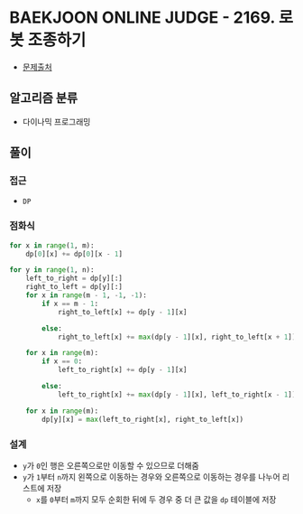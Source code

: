 # BAEKJOON ONLINE JUDGE - 2169. 로봇 조종하기

- [문제출처](https://www.acmicpc.net/problem/2169 '2169. 로봇 조종하기')

## 알고리즘 분류

- 다이나믹 프로그래밍

## 풀이

### 접근

- `DP`

### 점화식

```python
for x in range(1, m):
    dp[0][x] += dp[0][x - 1]

for y in range(1, n):
    left_to_right = dp[y][:]
    right_to_left = dp[y][:]
    for x in range(m - 1, -1, -1):
        if x == m - 1:
            right_to_left[x] += dp[y - 1][x]

        else:
            right_to_left[x] += max(dp[y - 1][x], right_to_left[x + 1])

    for x in range(m):
        if x == 0:
            left_to_right[x] += dp[y - 1][x]

        else:
            left_to_right[x] += max(dp[y - 1][x], left_to_right[x - 1])

    for x in range(m):
        dp[y][x] = max(left_to_right[x], right_to_left[x])
```

### 설계

- `y`가 `0`인 행은 오른쪽으로만 이동할 수 있으므로 더해줌
- `y`가 `1`부터 `n`까지 왼쪽으로 이동하는 경우와 오른쪽으로 이동하는 경우를 나누어 리스트에 저장
  - `x`를 `0`부터 `m`까지 모두 순회한 뒤에 두 경우 중 더 큰 값을 `dp` 테이블에 저장
